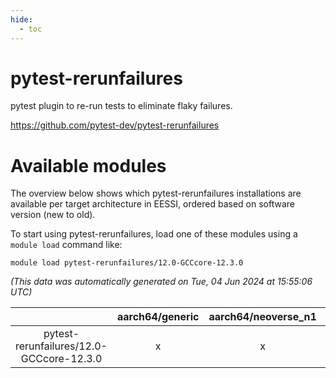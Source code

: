```yaml
---
hide:
  - toc
---
```


pytest-rerunfailures
====================


pytest plugin to re-run tests to eliminate flaky failures.

https://github.com/pytest-dev/pytest-rerunfailures
# Available modules


The overview below shows which pytest-rerunfailures installations are available per target architecture in EESSI, ordered based on software version (new to old).

To start using pytest-rerunfailures, load one of these modules using a `module load` command like:

```shell
module load pytest-rerunfailures/12.0-GCCcore-12.3.0
```

*(This data was automatically generated on Tue, 04 Jun 2024 at 15:55:06 UTC)*  

| |aarch64/generic|aarch64/neoverse_n1|aarch64/neoverse_v1|x86_64/generic|x86_64/amd/zen2|x86_64/amd/zen3|x86_64/intel/haswell|x86_64/intel/skylake_avx512|
| :---: | :---: | :---: | :---: | :---: | :---: | :---: | :---: | :---: |
|pytest-rerunfailures/12.0-GCCcore-12.3.0|x|x|x|x|x|x|x|x|

